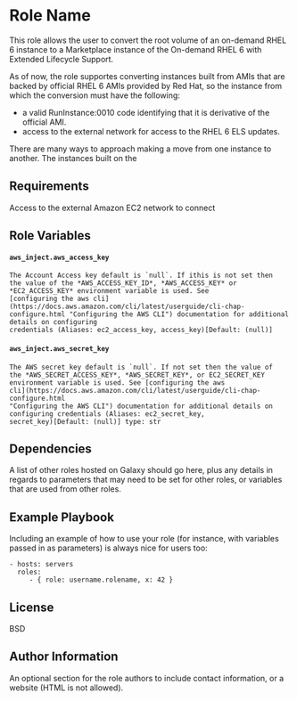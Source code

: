 Role Name
=========

This role allows the user to convert the root volume of an on-demand RHEL 6 instance to a Marketplace instance of the On-demand RHEL 6 with Extended Lifecycle Support. 

As of now, the role supportes converting instances built from AMIs that are backed by official RHEL 6 AMIs provided by Red Hat, so the instance from which the conversion must have the following: 
 - a valid RunInstance:0010 code identifying that it is derivative of the official AMI. 
 - access to the external network for access to the RHEL 6 ELS updates.
 
There are many ways to approach making a move from one instance to another. The instances built on the 
 

Requirements
------------

Access to the external Amazon EC2 network to connect

Role Variables
--------------

#### `aws_inject.aws_access_key`
    The Account Access key default is `null`. If ithis is not set then
    the value of the *AWS_ACCESS_KEY_ID*, *AWS_ACCESS_KEY* or
    *EC2_ACCESS_KEY* environment variable is used. See
    [configuring the aws cli](https://docs.aws.amazon.com/cli/latest/userguide/cli-chap-configure.html "Configuring the AWS CLI") documentation for additional details on configuring
    credentials (Aliases: ec2_access_key, access_key)[Default: (null)]

#### `aws_inject.aws_secret_key` 
    The AWS secret key default is `null`. If not set then the value of
    the *AWS_SECRET_ACCESS_KEY*, *AWS_SECRET_KEY*, or EC2_SECRET_KEY
    environment variable is used. See [configuring the aws
    cli](https://docs.aws.amazon.com/cli/latest/userguide/cli-chap-configure.html
    "Configuring the AWS CLI") documentation for additional details on
    configuring credentials (Aliases: ec2_secret_key,
    secret_key)[Default: (null)] type: str


Dependencies
------------

A list of other roles hosted on Galaxy should go here, plus any details in regards to parameters that may need to be set for other roles, or variables that are used from other roles.

Example Playbook
----------------

Including an example of how to use your role (for instance, with variables passed in as parameters) is always nice for users too:

    - hosts: servers
      roles:
         - { role: username.rolename, x: 42 }

License
-------

BSD

Author Information
------------------

An optional section for the role authors to include contact information, or a website (HTML is not allowed).
